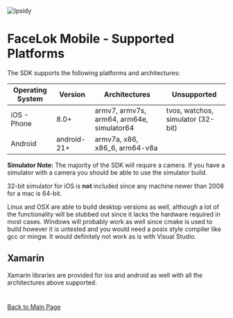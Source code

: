 ![Ipsidy](../images/ipsidy.png)
# FaceLok Mobile - Supported Platforms

The SDK supports the following platforms and architectures:

| Operating System | Version | Architectures | Unsupported |
| ---------------- | ------- | ------------- | ----------- |
| iOS - Phone |	8.0+ | armv7, armv7s, arm64, arm64e, simulator64 | tvos, watchos, simulator (32-bit) |
| Android | android-21+ | armv7a, x86, x86_6, arm64-v8a |

**Simulator Note:** The majority of the SDK will require a camera. If you have a simulator with a camera you should be able to use the simulator build.

32-bit simulator for iOS is **not** included since any machine newer than 2008 for a mac is 64-bit.

Linux and OSX are able to build desktop versions as well, although a lot of the functionality will be stubbed out since it lacks the hardware required in most cases. Windows will probably work as well since cmake is used to build however it is untested and you would need a posix style compiler like gcc or mingw. It would definitely not work as is with Visual Studio.

## Xamarin

Xamarin libraries are provided for ios and android as well with all the architectures above supported.

#

[Back to Main Page](../README.md)